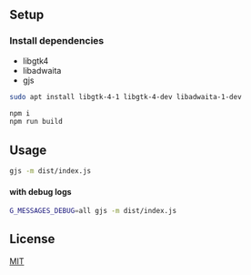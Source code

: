 ## <name>

## Setup

### Install dependencies

* libgtk4
* libadwaita
* gjs

```sh
sudo apt install libgtk-4-1 libgtk-4-dev libadwaita-1-dev
```

```sh
npm i
npm run build
```

## Usage

```sh
gjs -m dist/index.js
```

#### with debug logs

```sh
G_MESSAGES_DEBUG=all gjs -m dist/index.js
```

## License

[MIT]

[MIT]: /LICENSE
